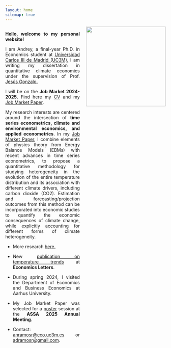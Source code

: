 ```yaml
---
layout: home
sitemap: true
---
```


<style>
  .profile-pic {
    float: right;
    width: 250px; /* Tamaño más pequeño para la imagen en escritorio */
    margin: 0 0 20px 20px; /* Aumentado el espacio vertical y horizontal */
    clear: right; /* Evita que el texto fluya debajo de la imagen */
    align-items: center;
  }

  @media screen and (max-width: 600px) {
    .profile-pic {
      float: none;
      display: block;
      margin: 0 auto 10px auto;
      width: 100%;
      max-width: 300px; /* Tamaño máximo de la imagen en móvil */
    }
  }

  .content {
    overflow: hidden; /* Evita que el texto rodee la imagen */
  }

  .content p,
  .content ul {
    text-align: justify;
  }
</style>

<img class="profile-pic" src="profile.jpg">

<div class="content">
  <p><strong>Hello, welcome to my personal website!</strong></p>
  <p> I am Andrey, a final-year Ph.D. in Economics student at <a href="https://economia.uc3m.es/personal/ramos/" target="_blank">Universidad Carlos III de 
   Madrid (UC3M).</a> I am writing my dissertation in quantitative climate economics under the supervision of Prof. <a href="https://www.eco.uc3m.es/~jgonzalo/" target="_blank">Jesús Gonzalo.</a></p>
  <p>I will be on the <strong>Job Market 2024-2025.</strong> Find here my <a href="CV_AndreyRamos.pdf" target="_blank">CV</a> and my <a href="JMP_AndreyRamos.pdf" target="_blank">Job Market Paper</a>.</p>
  <p>My research interests are centered around the intersection of <strong>time series econometrics, climate and environmental economics, and applied econometrics</strong>. In my <a href="JMP_AndreyRamos.pdf" target="_blank">Job Market Paper</a>, I combine elements of physics theory from Energy Balance Models (EBMs) with recent advances in time series econometrics, to propose a quantitative methodology for studying heterogeneity in the evolution of the entire temperature distribution and its association with different climate drivers, including carbon dioxide (CO2). Estimation and forecasting/projection outcomes from this method can be incorporated into economic studies to quantify the economic consequences of climate change, while explicitly accounting for different forms of climate heterogeneity.</p>
<p>
<ul><li>More research <a href="https://anramosr.github.io/research/" target="_blank">here.</a> </li></ul>
</p>
<p>
<ul><li>New <a href="https://www.sciencedirect.com/science/article/pii/S0165176524004762?via%3Dihub" target="_blank">publication on temperature trends</a> at <strong>Economics Letters</strong>.</li></ul>
</p>
<p>
<ul><li>During spring 2024, I visited the Department of Economics and Business Economics at Aarhus University.</li></ul>
</p>
<p>
<ul><li>My Job Market Paper was selected for a <a href="poster_JMP.pdf" target="_blank">poster</a> session at the <strong>ASSA 2025 Annual Meeting</strong>.</li></ul>
</p>
<p>
<ul><li>Contact: <a href="mailto:anramosr@eco.uc3m.es">anramosr@eco.uc3m.es</a> or <a href="mailto:adramosr@gmail.com">adramosr@gmail.com</a>.</li></ul>
</p>
</div>
